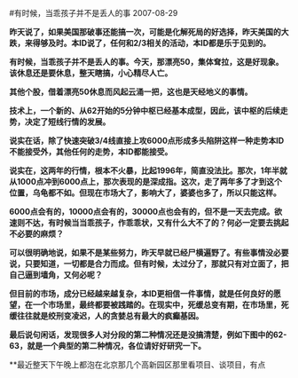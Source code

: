#有时候，当乖孩子并不是丢人的事
2007-08-29

**昨天说了，如果美国那破事还能搞一次，可能是化解死局的好选择，昨天美国的大跌，来得够及时。本ID说了，任何和2/3相关的活动，本ID都是乐于见到的。**
 
**有时候，当乖孩子并不是丢人的事。今天，那漂亮50，集体耷拉，这是好现象。该休息还是要休息，整天瞎搞，小心精尽人亡。**
 
**其他个股，借着漂亮50休息而风起云涌一把，这也是天经地义的事情。**
 
**技术上，一个新的、从62开始的5分钟中枢已经基本成型，因此，该中枢的后续走势，决定了短线行情的发展。**
 
**说实在话，除了快速突破3/4线直接上攻6000点形成多头陷阱这样一种走势本ID不能接受外，其他任何的走势，本ID都能接受。**
 
**说实在，这两年的行情，根本不火暴，比起1996年，简直没法比。那次，1年半就从1000点冲到6000点上，那次表现的是深成指。这次，走了两年多了才到这个位置，乌龟都不如。但现在市场大了，影响大了，婆婆也多了，所以只能这样。**
 
**6000点会有的，10000点会有的，30000点也会有的，但不是一天去完成。欲速则不达，有时候当当乖孩子，作乖乖状，又有什么大不了的？何必一定要去挑起不必要的麻烦？**
 
**可以很明确地说，如果不是某些努力，昨天早就已经尸横遍野了。有些事情没必要说，只要知道，一切都是合力而成。但有时候，太过分了，那就只有对立面了，把自己逼到墙角，又何必呢？**
 
**但目前的市场，成分已经越来越复杂，本ID更相信一件事情，就是任何良好的愿望，在一个市场里，最终都要被践踏的。在现实中，死缓总变有期，在市场里，死缓往往就是绞刑变凌迟，人的贪婪总有最大的疯癫基因。**
 
**最后说句闲话，发现很多人对分段的第二种情况还是没搞清楚，例如下图中的62-63，就是一个典型的第二种情况，各位请好好研究一下。**
 
**最近整天下午晚上都泡在北京那几个高新园区那里看项目、谈项目，有点
